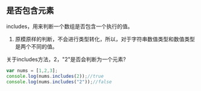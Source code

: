 


## 是否包含元素

includes，用来判断一个数组是否包含一个执行的值。



1. 原模原样的判断，不会进行类型转化，所以，对于字符串数值类型和数值类型是两个不同的值。

关于includes方法，2，"2"是否会判断为一个元素?

```js
var nums = [1,2,3];
console.log(nums.includes(2));//true
console.log(nums.includes("2"));//false
```